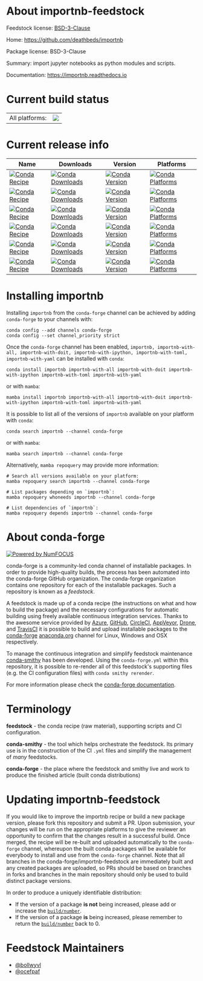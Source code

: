 About importnb-feedstock
========================

Feedstock license: [BSD-3-Clause](https://github.com/conda-forge/importnb-feedstock/blob/main/LICENSE.txt)

Home: https://github.com/deathbeds/importnb

Package license: BSD-3-Clause

Summary: import jupyter notebooks as python modules and scripts.

Documentation: https://importnb.readthedocs.io

Current build status
====================


<table><tr><td>All platforms:</td>
    <td>
      <a href="https://dev.azure.com/conda-forge/feedstock-builds/_build/latest?definitionId=5014&branchName=main">
        <img src="https://dev.azure.com/conda-forge/feedstock-builds/_apis/build/status/importnb-feedstock?branchName=main">
      </a>
    </td>
  </tr>
</table>

Current release info
====================

| Name | Downloads | Version | Platforms |
| --- | --- | --- | --- |
| [![Conda Recipe](https://img.shields.io/badge/recipe-importnb-green.svg)](https://anaconda.org/conda-forge/importnb) | [![Conda Downloads](https://img.shields.io/conda/dn/conda-forge/importnb.svg)](https://anaconda.org/conda-forge/importnb) | [![Conda Version](https://img.shields.io/conda/vn/conda-forge/importnb.svg)](https://anaconda.org/conda-forge/importnb) | [![Conda Platforms](https://img.shields.io/conda/pn/conda-forge/importnb.svg)](https://anaconda.org/conda-forge/importnb) |
| [![Conda Recipe](https://img.shields.io/badge/recipe-importnb--with--all-green.svg)](https://anaconda.org/conda-forge/importnb-with-all) | [![Conda Downloads](https://img.shields.io/conda/dn/conda-forge/importnb-with-all.svg)](https://anaconda.org/conda-forge/importnb-with-all) | [![Conda Version](https://img.shields.io/conda/vn/conda-forge/importnb-with-all.svg)](https://anaconda.org/conda-forge/importnb-with-all) | [![Conda Platforms](https://img.shields.io/conda/pn/conda-forge/importnb-with-all.svg)](https://anaconda.org/conda-forge/importnb-with-all) |
| [![Conda Recipe](https://img.shields.io/badge/recipe-importnb--with--doit-green.svg)](https://anaconda.org/conda-forge/importnb-with-doit) | [![Conda Downloads](https://img.shields.io/conda/dn/conda-forge/importnb-with-doit.svg)](https://anaconda.org/conda-forge/importnb-with-doit) | [![Conda Version](https://img.shields.io/conda/vn/conda-forge/importnb-with-doit.svg)](https://anaconda.org/conda-forge/importnb-with-doit) | [![Conda Platforms](https://img.shields.io/conda/pn/conda-forge/importnb-with-doit.svg)](https://anaconda.org/conda-forge/importnb-with-doit) |
| [![Conda Recipe](https://img.shields.io/badge/recipe-importnb--with--ipython-green.svg)](https://anaconda.org/conda-forge/importnb-with-ipython) | [![Conda Downloads](https://img.shields.io/conda/dn/conda-forge/importnb-with-ipython.svg)](https://anaconda.org/conda-forge/importnb-with-ipython) | [![Conda Version](https://img.shields.io/conda/vn/conda-forge/importnb-with-ipython.svg)](https://anaconda.org/conda-forge/importnb-with-ipython) | [![Conda Platforms](https://img.shields.io/conda/pn/conda-forge/importnb-with-ipython.svg)](https://anaconda.org/conda-forge/importnb-with-ipython) |
| [![Conda Recipe](https://img.shields.io/badge/recipe-importnb--with--toml-green.svg)](https://anaconda.org/conda-forge/importnb-with-toml) | [![Conda Downloads](https://img.shields.io/conda/dn/conda-forge/importnb-with-toml.svg)](https://anaconda.org/conda-forge/importnb-with-toml) | [![Conda Version](https://img.shields.io/conda/vn/conda-forge/importnb-with-toml.svg)](https://anaconda.org/conda-forge/importnb-with-toml) | [![Conda Platforms](https://img.shields.io/conda/pn/conda-forge/importnb-with-toml.svg)](https://anaconda.org/conda-forge/importnb-with-toml) |
| [![Conda Recipe](https://img.shields.io/badge/recipe-importnb--with--yaml-green.svg)](https://anaconda.org/conda-forge/importnb-with-yaml) | [![Conda Downloads](https://img.shields.io/conda/dn/conda-forge/importnb-with-yaml.svg)](https://anaconda.org/conda-forge/importnb-with-yaml) | [![Conda Version](https://img.shields.io/conda/vn/conda-forge/importnb-with-yaml.svg)](https://anaconda.org/conda-forge/importnb-with-yaml) | [![Conda Platforms](https://img.shields.io/conda/pn/conda-forge/importnb-with-yaml.svg)](https://anaconda.org/conda-forge/importnb-with-yaml) |

Installing importnb
===================

Installing `importnb` from the `conda-forge` channel can be achieved by adding `conda-forge` to your channels with:

```
conda config --add channels conda-forge
conda config --set channel_priority strict
```

Once the `conda-forge` channel has been enabled, `importnb, importnb-with-all, importnb-with-doit, importnb-with-ipython, importnb-with-toml, importnb-with-yaml` can be installed with `conda`:

```
conda install importnb importnb-with-all importnb-with-doit importnb-with-ipython importnb-with-toml importnb-with-yaml
```

or with `mamba`:

```
mamba install importnb importnb-with-all importnb-with-doit importnb-with-ipython importnb-with-toml importnb-with-yaml
```

It is possible to list all of the versions of `importnb` available on your platform with `conda`:

```
conda search importnb --channel conda-forge
```

or with `mamba`:

```
mamba search importnb --channel conda-forge
```

Alternatively, `mamba repoquery` may provide more information:

```
# Search all versions available on your platform:
mamba repoquery search importnb --channel conda-forge

# List packages depending on `importnb`:
mamba repoquery whoneeds importnb --channel conda-forge

# List dependencies of `importnb`:
mamba repoquery depends importnb --channel conda-forge
```


About conda-forge
=================

[![Powered by
NumFOCUS](https://img.shields.io/badge/powered%20by-NumFOCUS-orange.svg?style=flat&colorA=E1523D&colorB=007D8A)](https://numfocus.org)

conda-forge is a community-led conda channel of installable packages.
In order to provide high-quality builds, the process has been automated into the
conda-forge GitHub organization. The conda-forge organization contains one repository
for each of the installable packages. Such a repository is known as a *feedstock*.

A feedstock is made up of a conda recipe (the instructions on what and how to build
the package) and the necessary configurations for automatic building using freely
available continuous integration services. Thanks to the awesome service provided by
[Azure](https://azure.microsoft.com/en-us/services/devops/), [GitHub](https://github.com/),
[CircleCI](https://circleci.com/), [AppVeyor](https://www.appveyor.com/),
[Drone](https://cloud.drone.io/welcome), and [TravisCI](https://travis-ci.com/)
it is possible to build and upload installable packages to the
[conda-forge](https://anaconda.org/conda-forge) [anaconda.org](https://anaconda.org/)
channel for Linux, Windows and OSX respectively.

To manage the continuous integration and simplify feedstock maintenance
[conda-smithy](https://github.com/conda-forge/conda-smithy) has been developed.
Using the ``conda-forge.yml`` within this repository, it is possible to re-render all of
this feedstock's supporting files (e.g. the CI configuration files) with ``conda smithy rerender``.

For more information please check the [conda-forge documentation](https://conda-forge.org/docs/).

Terminology
===========

**feedstock** - the conda recipe (raw material), supporting scripts and CI configuration.

**conda-smithy** - the tool which helps orchestrate the feedstock.
                   Its primary use is in the construction of the CI ``.yml`` files
                   and simplify the management of *many* feedstocks.

**conda-forge** - the place where the feedstock and smithy live and work to
                  produce the finished article (built conda distributions)


Updating importnb-feedstock
===========================

If you would like to improve the importnb recipe or build a new
package version, please fork this repository and submit a PR. Upon submission,
your changes will be run on the appropriate platforms to give the reviewer an
opportunity to confirm that the changes result in a successful build. Once
merged, the recipe will be re-built and uploaded automatically to the
`conda-forge` channel, whereupon the built conda packages will be available for
everybody to install and use from the `conda-forge` channel.
Note that all branches in the conda-forge/importnb-feedstock are
immediately built and any created packages are uploaded, so PRs should be based
on branches in forks and branches in the main repository should only be used to
build distinct package versions.

In order to produce a uniquely identifiable distribution:
 * If the version of a package **is not** being increased, please add or increase
   the [``build/number``](https://docs.conda.io/projects/conda-build/en/latest/resources/define-metadata.html#build-number-and-string).
 * If the version of a package **is** being increased, please remember to return
   the [``build/number``](https://docs.conda.io/projects/conda-build/en/latest/resources/define-metadata.html#build-number-and-string)
   back to 0.

Feedstock Maintainers
=====================

* [@bollwyvl](https://github.com/bollwyvl/)
* [@ocefpaf](https://github.com/ocefpaf/)

